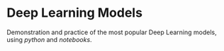 # Deep Learning Models

Demonstration and practice of the most popular Deep Learning models, using *python* and *notebooks*.